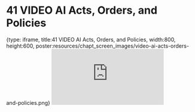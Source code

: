 # 41 VIDEO AI Acts, Orders, and Policies
 
{type: iframe, title:41 VIDEO AI Acts, Orders, and Policies, width:800, height:600, poster:resources/chapt_screen_images/video-ai-acts-orders-and-policies.png}
![](https://hutchdatascience.org/AI_for_Decision_Makers/no_toc/video-ai-acts-orders-and-policies.html)
 

 

